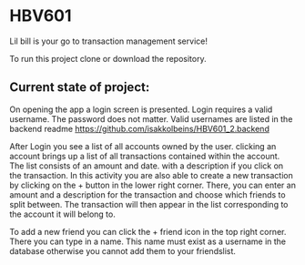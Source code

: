 # HBV601

Lil bill is your go to transaction management service!

To run this project clone or download the repository.


## Current state of project: 

On opening the app a login screen is presented. Login requires a valid username. The password does not matter. Valid usernames are listed in the backend readme https://github.com/isakkolbeins/HBV601_2.backend

After Login you see a list of all accounts owned by the user. clicking an account brings up a list of all transactions contained within the account. 
The list consists of an amount and date. with a description if you click on the transaction. In this activity you are also able to create a new transaction by clicking on the + button in the lower right corner. 
There, you can enter an amount and a description for the transaction and choose which friends to split between. The transaction will then appear in the list corresponding to the account it will belong to.

To add a new friend you can click the + friend icon in the top right corner. There you can type in a name. This name must exist as a username in the database otherwise you cannot add them to your friendslist.



